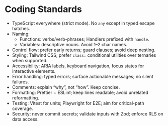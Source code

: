# Coding Standards

- TypeScript everywhere (strict mode). No `any` except in typed escape hatches.
- Naming:
  - Functions: verbs/verb-phrases; Handlers prefixed with `handle`.
  - Variables: descriptive nouns. Avoid 1–2 char names.
- Control flow: prefer early returns; guard clauses; avoid deep nesting.
- Styling: Tailwind CSS; prefer `class:` conditional utilities over ternaries when supported.
- Accessibility: ARIA labels, keyboard navigation, focus states for interactive elements.
- Error handling: typed errors; surface actionable messages; no silent failures.
- Comments: explain “why”, not “how”. Keep concise.
- Formatting: Prettier + ESLint; keep lines readable; avoid unrelated reformatting.
- Testing: Vitest for units; Playwright for E2E; aim for critical-path coverage.
- Security: never commit secrets; validate inputs with Zod; enforce RLS on data access.
